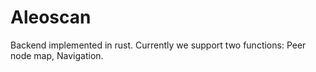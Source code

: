 # Aleoscan
Backend implemented in rust. Currently we support two functions: Peer node map, Navigation.

